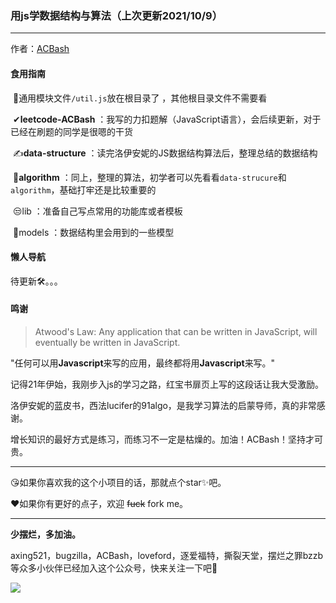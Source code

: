 ### 用js学数据结构与算法（上次更新2021/10/9）

---

作者：[ACBash](https://leetcode-cn.com/u/acbash)


#### 食用指南

​	🚗通用模块文件`/util.js`放在根目录了 ，其他根目录文件不需要看

​	✔**leetcode-ACBash**  ：我写的力扣题解（JavaScript语言），会后续更新，对于已经在刷题的同学是很嗯的干货

​	✍**data-structure**  ：读完洛伊安妮的JS数据结构算法后，整理总结的数据结构

​	🚀**algorithm**  ：同上，整理的算法，初学者可以先看看`data-strucure`和`algorithm`，基础打牢还是比较重要的

​	😒lib ：准备自己写点常用的功能库或者模板

​	🏀models ：数据结构里会用到的一些模型

#### 懒人导航

待更新🛠。。。

#### 鸣谢

> Atwood's Law: Any application that can be written in JavaScript, will eventually be written in JavaScript.

"任何可以用**Javascript**来写的应用，最终都将用**Javascript**来写。"

记得21年伊始，我刚步入js的学习之路，红宝书扉页上写的这段话让我大受激励。

洛伊安妮的蓝皮书，西法lucifer的91algo，是我学习算法的启蒙导师，真的非常感谢。

增长知识的最好方式是练习，而练习不一定是枯燥的。加油！ACBash！坚持才可贵。



---

😘如果你喜欢我的这个小项目的话，那就点个star✨吧。

❤如果你有更好的点子，欢迎 ~~fuck~~ fork me。

---

**少摆烂，多加油。**

axing521，bugzilla，ACBash，loveford，逐爱福特，撕裂天堂，摆烂之罪bzzb等众多小伙伴已经加入这个公众号，快来关注一下吧🍖

![](https://mmbiz.qpic.cn/mmbiz_png/rxKvItX9KKwmOhyNAq9sbf7RZedWqQtK2SvcB3D4IGHTPUIqF98XRYWgXyPWl6NWzftV03FE1EZCEiayuKpc02Q/0?wx_fmt=png)
